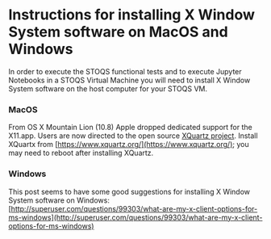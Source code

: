 Instructions for installing X Window System software on MacOS and Windows
=========================================================================

In order to execute the STOQS functional tests and to execute Jupyter Notebooks in a STOQS
Virtual Machine you will need to install X Window System software on the host computer for 
your STOQS VM.

### MacOS

From OS X Mountain Lion (10.8) Apple dropped dedicated support for the X11.app.
Users are now directed to the open source [XQuartz project](https://www.xquartz.org/). 
Install XQuartx from [https://www.xquartz.org/](https://www.xquartz.org/); you may need
to reboot after installing XQuartz.


### Windows

This post seems to have some good suggestions for installing X Window System software on Windows:
[http://superuser.com/questions/99303/what-are-my-x-client-options-for-ms-windows](http://superuser.com/questions/99303/what-are-my-x-client-options-for-ms-windows)


